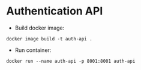 # Authentication API

- Build docker image:

```shell
docker image build -t auth-api .
```

- Run container:

```shell
docker run --name auth-api -p 8001:8001 auth-api
```


